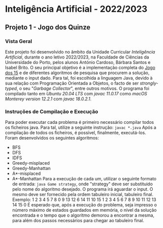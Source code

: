 # Inteligência Artificial - 2022/2023

## Projeto 1 - Jogo dos Quinze

### Vista Geral

Este projeto foi desenvolvido no âmbito da Unidade Curricular *Inteligência Artificial*, durante o ano letivo 2022/2023, na Faculdade de Ciências da Universidade do Porto, pelos alunos António Cardoso, Bárbara Santos e Isabel Brito.
O seu principal objetivo é a implementação completa do [Jogo dos 15](https://pt.wikipedia.org/wiki/O_jogo_do_15 "Descrição do Jogo dos 15 - Wikipédia") e de diferentes algoritmos de pesquisa que procurem a solução, mediante o input dado. Para tal, foi escolhida a linguagem Java, devido à sua relação com Programação Orientada a Objetos, o facto de ser *strongly-typed*, o seu "*Garbage Collector*", entre outros motivos.
O programa foi compilado tanto em *Ubuntu 20.04 LTS* com *javac 11.0.17* como *macOS Monterey version 12.2.1* com *javac 18.0.2.1*.

### Instruções de Compilação e Execução

Para poder executar cada problema é primeiro necessário compilar todos os ficheiros java. Para tal, utilize a seguinte instrução:
`javac *.java`
Após a compilação de todos os ficheiros, é possível, finalmente, executá-los. Foram desenvolvidos os seguintes algoritmos:
- BFS
- DFS
- IDFS
- Greedy-misplaced
- Greedy-Manhattan
- A*-misplaced
- A*-Manhattan
Para a execução de cada um, utilizar o seguinte formato de entrada:
`java Game strategy`, onde "strategy" deve ser substituido pelo nome do algoritmo desejado.
O programa irá aguardar o input. O mesmo deve ser fornecido pela ordem tabuleiro inicial, tabuleiro final. Exemplo:
1 2 3 4 5 7 8 0 9 13 12 6 14 11 10 15
1 2 3 4 5 6 7 8 9 10 11 12 13 14 15 0
É esperado que, após a execução do problema, seja impresso o número máximo de estados guardados em memória, o nível da solução encontrada e o tempo que o algoritmo demorou a encontrar a mesma, para além dos passos necessários para chegar ao tabuleiro final.

